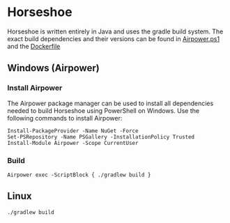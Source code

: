 # Horseshoe

Horseshoe is written entirely in Java and uses the gradle build system. The exact build dependencies and their versions can be found in [Airpower.ps1](Airpower.ps1) and the [Dockerfile](Dockerfile)

## Windows (Airpower)

### Install Airpower

The Airpower package manager can be used to install all dependencies needed to build Horseshoe using PowerShell on Windows. Use the following commands to install Airpower:

```pwsh
Install-PackageProvider -Name NuGet -Force
Set-PSRepository -Name PSGallery -InstallationPolicy Trusted
Install-Module Airpower -Scope CurrentUser
```

### Build

```pwsh
Airpower exec -ScriptBlock { ./gradlew build }
```

## Linux

```sh
./gradlew build
```
